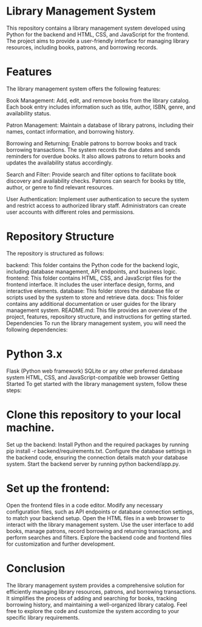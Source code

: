 # Library Management System
This repository contains a library management system developed using Python for the backend and HTML, CSS, and JavaScript for the frontend. The project aims to provide a user-friendly interface for managing library resources, including books, patrons, and borrowing records.

# Features
The library management system offers the following features:

Book Management: Add, edit, and remove books from the library catalog. Each book entry includes information such as title, author, ISBN, genre, and availability status.

Patron Management: Maintain a database of library patrons, including their names, contact information, and borrowing history.

Borrowing and Returning: Enable patrons to borrow books and track borrowing transactions. The system records the due dates and sends reminders for overdue books. It also allows patrons to return books and updates the availability status accordingly.

Search and Filter: Provide search and filter options to facilitate book discovery and availability checks. Patrons can search for books by title, author, or genre to find relevant resources.

User Authentication: Implement user authentication to secure the system and restrict access to authorized library staff. Administrators can create user accounts with different roles and permissions.

# Repository Structure
The repository is structured as follows:

backend: This folder contains the Python code for the backend logic, including database management, API endpoints, and business logic.
frontend: This folder contains HTML, CSS, and JavaScript files for the frontend interface. It includes the user interface design, forms, and interactive elements.
database: This folder stores the database file or scripts used by the system to store and retrieve data.
docs: This folder contains any additional documentation or user guides for the library management system.
README.md: This file provides an overview of the project, features, repository structure, and instructions for getting started.
Dependencies
To run the library management system, you will need the following dependencies:

# Python 3.x
Flask (Python web framework)
SQLite or any other preferred database system
HTML, CSS, and JavaScript-compatible web browser
Getting Started
To get started with the library management system, follow these steps:

# Clone this repository to your local machine.
Set up the backend:
Install Python and the required packages by running pip install -r backend/requirements.txt.
Configure the database settings in the backend code, ensuring the connection details match your database system.
Start the backend server by running python backend/app.py.

# Set up the frontend:

Open the frontend files in a code editor.
Modify any necessary configuration files, such as API endpoints or database connection settings, to match your backend setup.
Open the HTML files in a web browser to interact with the library management system.
Use the user interface to add books, manage patrons, record borrowing and returning transactions, and perform searches and filters.
Explore the backend code and frontend files for customization and further development.

# Conclusion

The library management system provides a comprehensive solution for efficiently managing library resources, patrons, and borrowing transactions. It simplifies the process of adding and searching for books, tracking borrowing history, and maintaining a well-organized library catalog. Feel free to explore the code and customize the system according to your specific library requirements.
